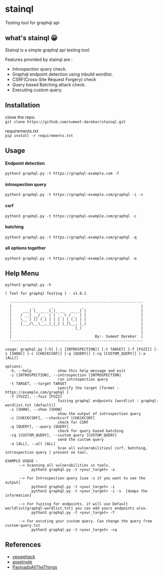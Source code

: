 # stainql

Testing tool for graphql api

## what's stainql :grinning:

Stainql is a simple graphql api testing tool. 


Features provided by stainql are :
- Introspection query check.
- Graphql endpoint detection using inbuild wordlist.
- CSRF(Cross-Site Request Forgery) check
- Query based Batching attack check.
- Executing custom query.

## Installation

clone the repo.  
`git clone https://github.com/sumeet-darekar/stainql.git`  

requirements.txt  
`pip install -r requirements.txt`  

## Usage

 #### Endpoint detection
`python3 graphql.py -t https://graphql-example.com -f`  
#### introspection query   
`python3 graphql.py -t https://graphql-example.com/graphql -i -s`  
#### csrf  
`python3 graphql.py -t https://graphql-example.com/graphql -c`  
#### batching
`python3 graphql.py -t https://graphql-example.com/graphql -q`
#### all options together
`python3 graphql.py -t https://graphql-example.com/graphql -a`


## Help Menu
`python3 graphql.py -h`  
```
[ Tool for graphql Testing ] - v1.0.1  
  
  -------------------------------------------------------------  
  |         _        _             _                          |            
  |     ___| |_ __ _(_)_ __   __ _| |                         |                                           
  |    / __| __/ _` | | '_ \ / _` | |                         |                                           
  |    \__ | || (_| | | | | | (_| | |                         |                                           
  |    |___/\__\__,_|_|_| |_|\__, |_|                         |                                      
  |                             |_|                           |                                        
  |                                                           |  
  |                                      By:- Sumeet Darekar  |  
  -------------------------------------------------------------  

usage: graphql.py [-h] [-i [INTROSPECTION]] [-t TARGET] [-f [FUZZ]] [-s [SHOW]] [-c [CHECKCSRF]] [-q [QUERY]] [-cq [CUSTOM_QUERY]] [-a [ALL]]

options:
  -h, --help            show this help message and exit
  -i [INTROSPECTION], --introspection [INTROSPECTION]
                        run introspection query
  -t TARGET, --target TARGET
                        specify the target [format : https://example.com/graphql ]
  -f [FUZZ], --fuzz [FUZZ]
                        fuzzing graphql endpoints [wordlist : graphql-wordlist.txt (default)]
  -s [SHOW], --show [SHOW]
                        show the output of introspection query
  -c [CHECKCSRF], --checkcsrf [CHECKCSRF]
                        check for CSRF
  -q [QUERY], --query [QUERY]
                        check for query based batching
  -cq [CUSTOM_QUERY], --custom_query [CUSTOM_QUERY]
                        send the custom query
  -a [ALL], --all [ALL]
                        Scan all vulnerabilities[ csrf, batching, introspection query ] present on tool.

EXAMPLE USAGE : 
      --> Scanning all vulnerabilities in tools.
            python3 graphql.py -t <your_target> -a
      
      --> For Introspection query [use -s if you want to see the output]
            python3 graphql.py -t <your_target> -i 
            python3 graphql.py -t <your_target> -i -s  [dumps the information]
      
      --> For fuzzing for endpoints. it will use Default worldlist[graphql-wordlist.txt] you can add yours endpoints also.
            python3 graphql.py -t <your_target> -f
    
      --> For excuting your custom query. Can change the query from custom-query.txt
            python3 graphql.py -t <your_target> -cq

```
## References
- [yeswehack](https://blog.yeswehack.com/yeswerhackers/how-exploit-graphql-endpoint-bug-bounty/)
- [assetnote](https://blog.assetnote.io/2021/08/29/exploiting-graphql/)
- [PayloadsAllTheThings](https://github.com/swisskyrepo/PayloadsAllTheThings/blob/master/GraphQL%20Injection/README.md#query-name-based-batching)
